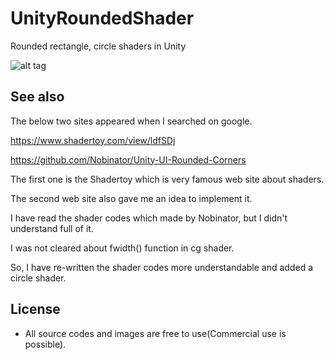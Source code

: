 # UnityRoundedShader
Rounded rectangle, circle shaders in Unity

![alt tag](https://github.com/sunduk/UnityRoundedShader/blob/master/screenshot.png?raw=true)

## See also
The below two sites appeared when I searched on google.

https://www.shadertoy.com/view/ldfSDj

https://github.com/Nobinator/Unity-UI-Rounded-Corners


The first one is the Shadertoy which is very famous web site about shaders.

The second web site also gave me an idea to implement it.

I have read the shader codes which made by Nobinator, but I didn't understand full of it.

I was not cleared about fwidth() function in cg shader.

So, I have re-written the shader codes more understandable and added a circle shader.


## License
- All source codes and images are free to use(Commercial use is possible).
